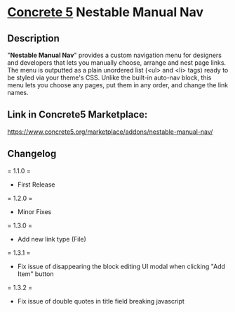[Concrete 5](https://www.concrete5.org) Nestable Manual Nav
===========================================================

Description
-----------
"**Nestable Manual Nav**" provides a custom navigation menu for designers and developers that lets you manually choose, arrange and nest page links. The menu is outputted as a plain unordered list (&lt;ul&gt; and &lt;li&gt; tags) ready to be styled via your theme's CSS. Unlike the built-in auto-nav block, this menu lets you choose any pages, put them in any order, and change the link names.

Link in Concrete5 Marketplace:
------------------------------
https://www.concrete5.org/marketplace/addons/nestable-manual-nav/

Changelog
---------
= 1.1.0 =
* First Release

= 1.2.0 =
* Minor Fixes

= 1.3.0 =
* Add new link type (File)

= 1.3.1 =
* Fix issue of disappearing the block editing UI modal when clicking "Add Item" button

= 1.3.2 =
* Fix issue of double quotes in title field breaking javascript
